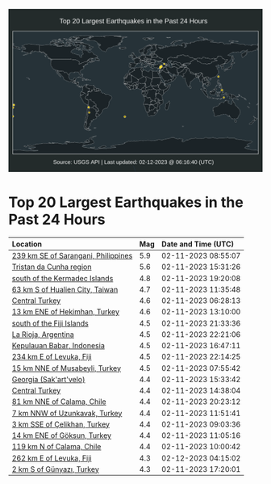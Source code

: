 ![Map](./map.png)

# Top 20 Largest Earthquakes in the Past 24 Hours

| Location | Mag | Date and Time (UTC) |
|:---|:---|:---|
| [239 km SE of Sarangani, Philippines](https://earthquake.usgs.gov/earthquakes/eventpage/us6000jn9h) | 5.9 | 02-11-2023 08:55:07 |
| [Tristan da Cunha region](https://earthquake.usgs.gov/earthquakes/eventpage/us6000jnb3) | 5.6 | 02-11-2023 15:31:26 |
| [south of the Kermadec Islands](https://earthquake.usgs.gov/earthquakes/eventpage/us6000jnbs) | 4.8 | 02-11-2023 19:20:08 |
| [63 km S of Hualien City, Taiwan](https://earthquake.usgs.gov/earthquakes/eventpage/us6000jnal) | 4.7 | 02-11-2023 11:35:48 |
| [Central Turkey](https://earthquake.usgs.gov/earthquakes/eventpage/us6000jn97) | 4.6 | 02-11-2023 06:28:13 |
| [13 km ENE of Hekimhan, Turkey](https://earthquake.usgs.gov/earthquakes/eventpage/us6000jnar) | 4.6 | 02-11-2023 13:10:00 |
| [south of the Fiji Islands](https://earthquake.usgs.gov/earthquakes/eventpage/us6000jncg) | 4.5 | 02-11-2023 21:33:36 |
| [La Rioja, Argentina](https://earthquake.usgs.gov/earthquakes/eventpage/us6000jncm) | 4.5 | 02-11-2023 22:21:06 |
| [Kepulauan Babar, Indonesia](https://earthquake.usgs.gov/earthquakes/eventpage/us6000jnba) | 4.5 | 02-11-2023 16:47:11 |
| [234 km E of Levuka, Fiji](https://earthquake.usgs.gov/earthquakes/eventpage/us6000jncl) | 4.5 | 02-11-2023 22:14:25 |
| [15 km NNE of Musabeyli, Turkey](https://earthquake.usgs.gov/earthquakes/eventpage/us6000jn9a) | 4.5 | 02-11-2023 07:55:42 |
| [Georgia (Sak'art'velo)](https://earthquake.usgs.gov/earthquakes/eventpage/us6000jnb2) | 4.4 | 02-11-2023 15:33:42 |
| [Central Turkey](https://earthquake.usgs.gov/earthquakes/eventpage/us6000jnay) | 4.4 | 02-11-2023 14:38:04 |
| [81 km NNE of Calama, Chile](https://earthquake.usgs.gov/earthquakes/eventpage/us6000jnbv) | 4.4 | 02-11-2023 20:23:12 |
| [7 km NNW of Uzunkavak, Turkey](https://earthquake.usgs.gov/earthquakes/eventpage/us6000jnam) | 4.4 | 02-11-2023 11:51:41 |
| [3 km SSE of Çelikhan, Turkey](https://earthquake.usgs.gov/earthquakes/eventpage/us6000jn9p) | 4.4 | 02-11-2023 09:03:36 |
| [14 km ENE of Göksun, Turkey](https://earthquake.usgs.gov/earthquakes/eventpage/us6000jnai) | 4.4 | 02-11-2023 11:05:16 |
| [119 km N of Calama, Chile](https://earthquake.usgs.gov/earthquakes/eventpage/us6000jnae) | 4.4 | 02-11-2023 10:00:42 |
| [262 km E of Levuka, Fiji](https://earthquake.usgs.gov/earthquakes/eventpage/us6000jndt) | 4.3 | 02-12-2023 04:15:02 |
| [2 km S of Günyazı, Turkey](https://earthquake.usgs.gov/earthquakes/eventpage/us6000jnbd) | 4.3 | 02-11-2023 17:20:01 |

